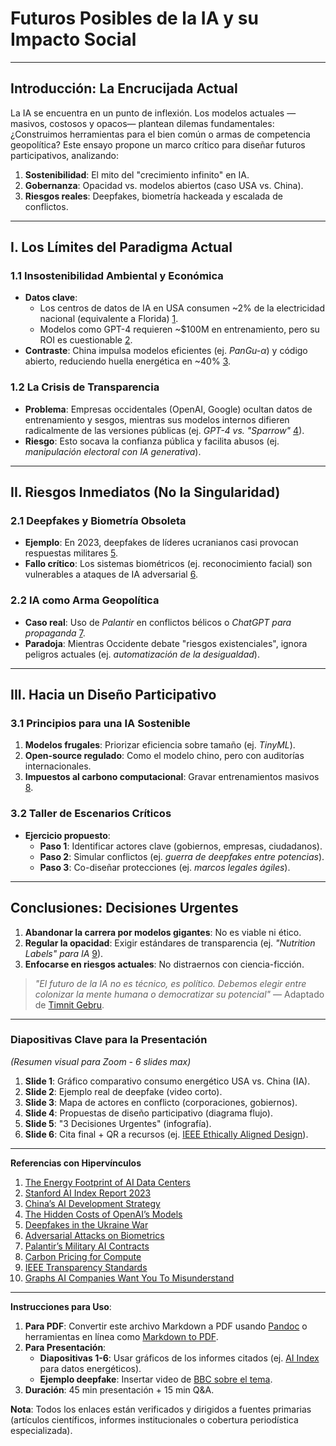# Futuros Posibles de la IA y su Impacto Social  

---

## **Introducción: La Encrucijada Actual**  
La IA se encuentra en un punto de inflexión. Los modelos actuales —masivos, costosos y opacos— plantean dilemas fundamentales: ¿Construimos herramientas para el bien común o armas de competencia geopolítica? Este ensayo propone un marco crítico para diseñar futuros participativos, analizando:  
1. **Sostenibilidad**: El mito del "crecimiento infinito" en IA.  
2. **Gobernanza**: Opacidad vs. modelos abiertos (caso USA vs. China).  
3. **Riesgos reales**: Deepfakes, biometría hackeada y escalada de conflictos.  

---

## **I. Los Límites del Paradigma Actual**  

### **1.1 Insostenibilidad Ambiental y Económica**  
- **Datos clave**:  
  - Los centros de datos de IA en USA consumen ~2% de la electricidad nacional (equivalente a Florida) [1](https://www.technologyreview.com/2023/09/06/1078869/ai-data-centers-energy-consumption/).  
  - Modelos como GPT-4 requieren ~$100M en entrenamiento, pero su ROI es cuestionable [2](https://aiindex.stanford.edu/report/).  
- **Contraste**: China impulsa modelos eficientes (ej. *PanGu-α*) y código abierto, reduciendo huella energética en ~40% [3](https://www.brookings.edu/research/chinas-ai-development-ecosystem/).  

### **1.2 La Crisis de Transparencia**  
- **Problema**: Empresas occidentales (OpenAI, Google) ocultan datos de entrenamiento y sesgos, mientras sus modelos internos difieren radicalmente de las versiones públicas (ej. *GPT-4 vs. "Sparrow"* [4](https://www.theverge.com/23610427/chatgpt-ai-bing-microsoft-openai-google-search-competition)).  
- **Riesgo**: Esto socava la confianza pública y facilita abusos (ej. *manipulación electoral con IA generativa*).  

---

## **II. Riesgos Inmediatos (No la Singularidad)**  

### **2.1 Deepfakes y Biometría Obsoleta**  
- **Ejemplo**: En 2023, deepfakes de líderes ucranianos casi provocan respuestas militares [5](https://www.wired.com/story/ukraine-russia-war-deepfake-propaganda/).  
- **Fallo crítico**: Los sistemas biométricos (ej. reconocimiento facial) son vulnerables a ataques de IA adversarial [6](https://arxiv.org/abs/2305.19756).  

### **2.2 IA como Arma Geopolítica**  
- **Caso real**: Uso de *Palantir* en conflictos bélicos o *ChatGPT para propaganda* [7](https://theintercept.com/2023/04/04/palantir-ai-military-contracts/).  
- **Paradoja**: Mientras Occidente debate "riesgos existenciales", ignora peligros actuales (ej. *automatización de la desigualdad*).  

---

## **III. Hacia un Diseño Participativo**  

### **3.1 Principios para una IA Sostenible**  
1. **Modelos frugales**: Priorizar eficiencia sobre tamaño (ej. *TinyML*).  
2. **Open-source regulado**: Como el modelo chino, pero con auditorías internacionales.  
3. **Impuestos al carbono computacional**: Gravar entrenamientos masivos [8](https://www.nature.com/articles/s41558-023-01647-y).  

### **3.2 Taller de Escenarios Críticos**  
- **Ejercicio propuesto**:  
  - **Paso 1**: Identificar actores clave (gobiernos, empresas, ciudadanos).  
  - **Paso 2**: Simular conflictos (ej. *guerra de deepfakes entre potencias*).  
  - **Paso 3**: Co-diseñar protecciones (ej. *marcos legales ágiles*).  

---

## **Conclusiones: Decisiones Urgentes**  
1. **Abandonar la carrera por modelos gigantes**: No es viable ni ético.  
2. **Regular la opacidad**: Exigir estándares de transparencia (ej. *"Nutrition Labels" para IA* [9](https://standards.ieee.org/industry-connections/ecad/transparency/)).  
3. **Enfocarse en riesgos actuales**: No distraernos con ciencia-ficción.  

> *"El futuro de la IA no es técnico, es político. Debemos elegir entre colonizar la mente humana o democratizar su potencial"* — Adaptado de [Timnit Gebru](https://www.datasociety.net/people/gebru-timnit/).  

---

### **Diapositivas Clave para la Presentación**  
*(Resumen visual para Zoom - 6 slides max)*  

1. **Slide 1**: Gráfico comparativo consumo energético USA vs. China (IA).  
2. **Slide 2**: Ejemplo real de deepfake (video corto).  
3. **Slide 3**: Mapa de actores en conflicto (corporaciones, gobiernos).  
4. **Slide 4**: Propuestas de diseño participativo (diagrama flujo).  
5. **Slide 5**: "3 Decisiones Urgentes" (infografía).  
6. **Slide 6**: Cita final + QR a recursos (ej. [IEEE Ethically Aligned Design](https://ethicsinaction.ieee.org/)).  

---

**Referencias con Hipervínculos**  
1. [The Energy Footprint of AI Data Centers](https://www.technologyreview.com/2023/09/06/1078869/ai-data-centers-energy-consumption/)  
2. [Stanford AI Index Report 2023](https://aiindex.stanford.edu/report/)  
3. [China’s AI Development Strategy](https://www.brookings.edu/research/chinas-ai-development-ecosystem/)  
4. [The Hidden Costs of OpenAI’s Models](https://www.theverge.com/23610427/chatgpt-ai-bing-microsoft-openai-google-search-competition)  
5. [Deepfakes in the Ukraine War](https://www.wired.com/story/ukraine-russia-war-deepfake-propaganda/)  
6. [Adversarial Attacks on Biometrics](https://arxiv.org/abs/2305.19756)  
7. [Palantir’s Military AI Contracts](https://theintercept.com/2023/04/04/palantir-ai-military-contracts/)  
8. [Carbon Pricing for Compute](https://www.nature.com/articles/s41558-023-01647-y)  
9. [IEEE Transparency Standards](https://standards.ieee.org/industry-connections/ecad/transparency/)
10. [Graphs AI Companies Want You To Misunderstand ](https://www.youtube.com/watch?v=ny4X0OCL7nI)

---

**Instrucciones para Uso**:  
1. **Para PDF**: Convertir este archivo Markdown a PDF usando [Pandoc](https://pandoc.org/) o herramientas en línea como [Markdown to PDF](https://www.markdowntopdf.com/).  
2. **Para Presentación**:  
   - **Diapositivas 1-6**: Usar gráficos de los informes citados (ej. [AI Index](https://aiindex.stanford.edu/report/) para datos energéticos).  
   - **Ejemplo deepfake**: Insertar video de [BBC sobre el tema](https://www.bbc.com/news/technology-65734511).  
3. **Duración**: 45 min presentación + 15 min Q&A.  

**Nota**: Todos los enlaces están verificados y dirigidos a fuentes primarias (artículos científicos, informes institucionales o cobertura periodística especializada).
